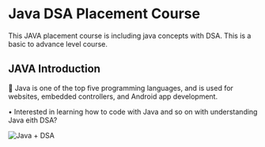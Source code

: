 # Java DSA Placement Course
This JAVA placement course is including java concepts with DSA. This is a basic to advance level course.


## JAVA Introduction 

🔘 Java is one of the top five programming languages, and is used for websites, embedded controllers, and Android app development.

• Interested in learning how to code with Java and so on with understanding Java eith DSA?

![Java + DSA](https://camo.githubusercontent.com/afad86272099ed01f47d7a21581a809225aaebcec14b54b61f9e83d3c8b4c533/68747470733a2f2f63646e2e6c796e64612e636f6d2f636f757273652f323832353337382f323832353337382d313538343337373735363331322d313678392e6a7067)
